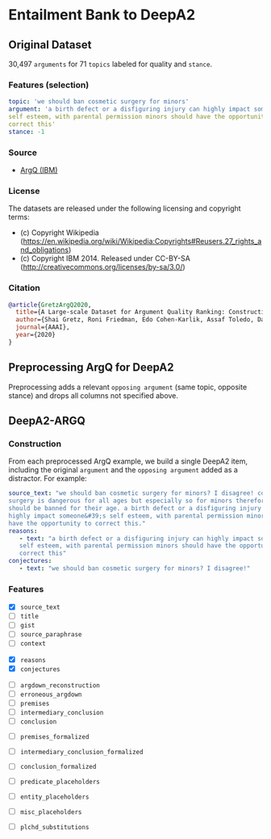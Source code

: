 # Entailment Bank to DeepA2

## Original Dataset

30,497 `arguments` for 71 `topics` labeled for quality and `stance`.

### Features (selection)

```yaml
topic: 'we should ban cosmetic surgery for minors'
argument: 'a birth defect or a disfiguring injury can highly impact someone's
self esteem, with parental permission minors should have the opportunity to
correct this'
stance: -1
```


### Source

* [ArgQ (IBM)](https://research.ibm.com/haifa/dept/vst/debating_data.shtml)


### License

The datasets are released under the following licensing and copyright terms:

* (c) Copyright Wikipedia (https://en.wikipedia.org/wiki/Wikipedia:Copyrights#Reusers.27_rights_and_obligations)
* (c) Copyright IBM 2014. Released under CC-BY-SA (http://creativecommons.org/licenses/by-sa/3.0/)


### Citation

```bibtex
@article{GretzArgQ2020,
  title={A Large-scale Dataset for Argument Quality Ranking: Construction and Analysis},
  author={Shai Gretz, Roni Friedman, Edo Cohen-Karlik, Assaf Toledo, Dan Lahav, Ranit Aharonov and Noam Slonim},
  journal={AAAI},
  year={2020}
}
```

## Preprocessing ArgQ for DeepA2

Preprocessing adds a relevant `opposing argument` (same topic, opposite stance) and drops all columns not specified above. 

## DeepA2-ARGQ

### Construction

From each preprocessed ArgQ example, we build a single DeepA2 item, including the original `argument` and the `opposing argument` added as a distractor. For example:

```yaml
source_text: "we should ban cosmetic surgery for minors? I disagree! cosmetic
surgery is dangerous for all ages but especially so for minors therefore it
should be banned for their age. a birth defect or a disfiguring injury can
highly impact someone&#39;s self esteem, with parental permission minors should
have the opportunity to correct this." 
reasons:
   - text: "a birth defect or a disfiguring injury can highly impact someone's
   self esteem, with parental permission minors should have the opportunity to
   correct this"
conjectures:
   - text: "we should ban cosmetic surgery for minors? I disagree!"
```


### Features

- [x] `source_text`
- [ ] `title`
- [ ] `gist`
- [ ] `source_paraphrase`
- [ ] `context`

<!-- -->

- [x] `reasons`
- [x] `conjectures`

<!-- -->

- [ ] `argdown_reconstruction`
- [ ] `erroneous_argdown`
- [ ] `premises`
- [ ] `intermediary_conclusion`
- [ ] `conclusion`

<!-- -->

- [ ] `premises_formalized`
- [ ] `intermediary_conclusion_formalized`
- [ ] `conclusion_formalized`
- [ ] `predicate_placeholders`
- [ ] `entity_placeholders`
- [ ] `misc_placeholders`
- [ ] `plchd_substitutions`




